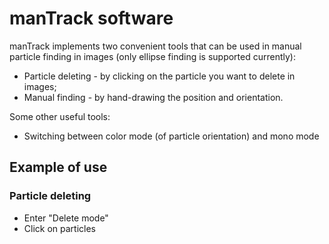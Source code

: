# manTrack software
manTrack implements two convenient tools that can be used in manual particle finding in images (only ellipse finding is supported currently):
* Particle deleting - by clicking on the particle you want to delete in images;
* Manual finding - by hand-drawing the position and orientation.

Some other useful tools:
* Switching between color mode (of particle orientation) and mono mode

## Example of use
### Particle deleting
* Enter "Delete mode"
* Click on particles


